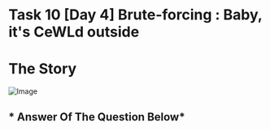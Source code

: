 # Task 10 [Day 4] Brute-forcing : Baby, it's CeWLd outside
# The Story 
![Image](https://tryhackme-images.s3.amazonaws.com/user-uploads/645b19f5d5848d004ab9c9e2/room-content/b62f6780cbab7289a9494f4373b6dc37.svg)

## * Answer Of The Question Below*


